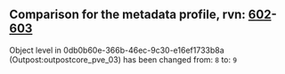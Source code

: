## Comparison for the metadata profile, rvn: [602](https://github.com/PRO100KatYT/FortniteProfileRevisions/tree/main/profiles/metadata/602%20metadata.json)-[603](https://github.com/PRO100KatYT/FortniteProfileRevisions/tree/main/profiles/metadata/603%20metadata.json)

Object level in 0db0b60e-366b-46ec-9c30-e16ef1733b8a (Outpost:outpostcore_pve_03) has been changed from: `8` to: `9`
<br><br>
